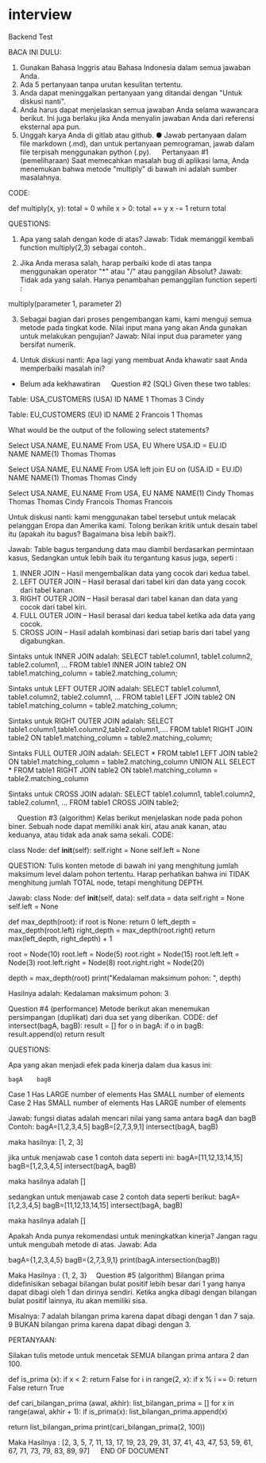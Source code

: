 # interview
Backend Test


BACA INI DULU:
1.	Gunakan Bahasa Inggris atau Bahasa Indonesia dalam semua jawaban Anda.
2.	Ada 5 pertanyaan tanpa urutan kesulitan tertentu.
3.	Anda dapat meninggalkan pertanyaan yang ditandai dengan "Untuk diskusi nanti".
4.	Anda harus dapat menjelaskan semua jawaban Anda selama wawancara berikut. Ini juga berlaku jika Anda menyalin jawaban Anda dari referensi eksternal apa pun.
5.	Unggah karya Anda di gitlab atau github.
●	Jawab pertanyaan dalam file markdown (.md), dan untuk pertanyaan pemrograman, jawab dalam file terpisah menggunakan python (.py).  
Pertanyaan #1 (pemeliharaan)
Saat memecahkan masalah bug di aplikasi lama, Anda menemukan bahwa metode "multiply" di bawah ini adalah sumber masalahnya.

CODE:
 

def multiply(x, y):
    total = 0
    while x > 0:
        total += y
        x -= 1
    return total 
 
QUESTIONS:
1.	Apa yang salah dengan kode di atas?
Jawab:
Tidak memanggil kembali function multiply(2,3) sebagai contoh..

2.	Jika Anda merasa salah, harap perbaiki kode di atas tanpa menggunakan operator "*" atau "/" atau panggilan Absolut?
Jawab:
Tidak ada yang salah. Hanya penambahan pemanggilan function seperti :

multiply(parameter 1, parameter 2)

3.	Sebagai bagian dari proses pengembangan kami, kami menguji semua metode pada tingkat kode. Nilai input mana yang akan Anda gunakan untuk melakukan pengujian?
Jawab:
Nilai input dua parameter yang bersifat numerik.

4.	Untuk diskusi nanti: Apa lagi yang membuat Anda khawatir saat Anda memperbaiki masalah ini?
-	Belum ada kekhawatiran
 
Question #2 (SQL)
Given these two tables:

Table: USA_CUSTOMERS (USA)
ID	NAME
1	  Thomas
3	  Cindy

Table: EU_CUSTOMERS (EU)
ID	NAME
2	  Francois
1	  Thomas

What would be the output of the following select statements?

Select USA.NAME, EU.NAME From USA, EU Where USA.ID = EU.ID		
NAME	    NAME(1)
Thomas      Thomas


Select USA.NAME, EU.NAME From USA left join EU on (USA.ID = EU.ID)
NAME	            NAME(1)
Thomas	            Thomas
Cindy	             	

Select USA.NAME, EU.NAME From USA, EU
NAME	            NAME(1)
Cindy	          Thomas
Thomas	          Thomas
Cindy	          Francois
Thomas	          Francois

Untuk diskusi nanti: kami menggunakan tabel tersebut untuk melacak pelanggan Eropa dan Amerika kami.  Tolong berikan kritik untuk desain tabel itu (apakah itu bagus?  Bagaimana bisa lebih baik?).

Jawab:
Table bagus tergandung data mau diambil berdasarkan permintaan kasus,
Sedangkan untuk lebih baik itu tergantung kasus juga, seperti :
1. INNER JOIN – Hasil mengembalikan data yang cocok dari kedua tabel.
2. LEFT OUTER JOIN – Hasil berasal dari tabel kiri dan data yang cocok dari tabel kanan.
3. RIGHT OUTER JOIN – Hasil berasal dari tabel kanan dan data yang cocok dari tabel kiri.
4. FULL OUTER JOIN – Hasil berasal dari kedua tabel ketika ada data yang cocok.
5. CROSS JOIN – Hasil adalah kombinasi dari setiap baris dari tabel yang digabungkan.
 
Sintaks untuk INNER JOIN adalah:
SELECT table1.column1, table1.column2, table2.column1, ...
FROM table1 
INNER JOIN table2
ON table1.matching_column = table2.matching_column;

Sintaks untuk LEFT OUTER JOIN adalah:
SELECT table1.column1, table1.column2, table2.column1, ...
FROM table1 
LEFT JOIN table2
ON table1.matching_column = table2.matching_column;

Sintaks untuk RIGHT OUTER JOIN adalah:
SELECT table1.column1,table1.column2,table2.column1,....
FROM table1 
RIGHT JOIN table2
ON table1.matching_column = table2.matching_column;

Sintaks FULL OUTER JOIN adalah:
SELECT * FROM table1
LEFT JOIN table2 ON table1.matching_column = table2.matching_column
UNION ALL
SELECT * FROM table1
RIGHT JOIN table2 ON table1.matching_column = table2.matching_column

Sintaks untuk CROSS JOIN adalah:
SELECT table1.column1, table1.column2, table2.column1, ...
FROM table1
CROSS JOIN table2;



 
Question #3 (algorithm)
Kelas berikut menjelaskan node pada pohon biner. Sebuah node dapat memiliki anak kiri, atau anak kanan, atau keduanya, atau tidak ada anak sama sekali.
CODE:
 
class Node:
    def __init__(self):
        self.right = None
        self.left = None
 
QUESTION:
 Tulis konten metode di bawah ini yang menghitung jumlah maksimum level dalam pohon tertentu. Harap perhatikan bahwa ini TIDAK menghitung jumlah TOTAL node, tetapi menghitung DEPTH.

 

Jawab:
class Node:
    def __init__(self, data):
        self.data = data
        self.right = None
        self.left = None

def max_depth(root):
    if root is None:
        return 0
    left_depth = max_depth(root.left)
    right_depth = max_depth(root.right)
    return max(left_depth, right_depth) + 1



root = Node(10)
root.left = Node(5)
root.right = Node(15)
root.left.left = Node(3)
root.left.right = Node(8)
root.right.right = Node(20)


depth = max_depth(root)
print("Kedalaman maksimum pohon: ", depth)

Hasilnya adalah:
Kedalaman maksimum pohon:  3 


Question #4 (performance)
Metode berikut akan menemukan persimpangan (duplikat) dari dua set yang diberikan.
CODE:
 def intersect(bagA, bagB):
    result = []
    for o in bagA:
        if o in bagB:
            result.append(o)
    return result
 
QUESTIONS:
 
Apa yang akan menjadi efek pada kinerja dalam dua kasus ini:

 	bagA	bagB
Case 1	Has LARGE number of elements	Has SMALL number of elements
Case 2	Has SMALL number of elements	Has LARGE number of elements
 
Jawab: fungsi diatas adalah mencari nilai yang sama antara bagA dan bagB
Contoh:
bagA=[1,2,3,4,5]
bagB=[2,7,3,9,1]
intersect(bagA, bagB)

maka hasilnya: [1, 2, 3]

jika untuk menjawab case 1 contoh data seperti ini:
bagA=[11,12,13,14,15]
bagB=[1,2,3,4,5]
intersect(bagA, bagB)

maka hasilnya adalah []

sedangkan untuk menjawab case 2 contoh data seperti berikut:
bagA=[1,2,3,4,5]
bagB=[11,12,13,14,15]
intersect(bagA, bagB)

maka hasilnya adalah []

Apakah Anda punya rekomendasi untuk meningkatkan kinerja?  Jangan ragu untuk mengubah metode di atas.
Jawab: Ada

bagA={1,2,3,4,5}
bagB={2,7,3,9,1}
print(bagA.intersection(bagB))

Maka Hasilnya : {1, 2, 3} 
Question #5 (algorithm)
Bilangan prima didefinisikan sebagai bilangan bulat positif lebih besar dari 1 yang hanya dapat dibagi oleh 1 dan dirinya sendiri. Ketika angka dibagi dengan bilangan bulat positif lainnya, itu akan memiliki sisa.

Misalnya:
7 adalah bilangan prima karena dapat dibagi dengan 1 dan 7 saja.
9 BUKAN bilangan prima karena dapat dibagi dengan 3.
 
PERTANYAAN:
 
Silakan tulis metode untuk mencetak SEMUA bilangan prima antara 2 dan 100.

def is_prima (x):
  if x < 2:
    return False
  for i in range(2, x):
    if x % i == 0:
      return False
  return True

def cari_bilangan_prima (awal, akhir):
  list_bilangan_prima = []
  for x in range(awal, akhir + 1):
    if is_prima(x):
      list_bilangan_prima.append(x)

  return list_bilangan_prima
print(cari_bilangan_prima(2, 100))

Maka Hasilnya : [2, 3, 5, 7, 11, 13, 17, 19, 23, 29, 31, 37, 41, 43, 47, 53, 59, 61, 67, 71, 73, 79, 83, 89, 97]
 
END OF DOCUMENT

